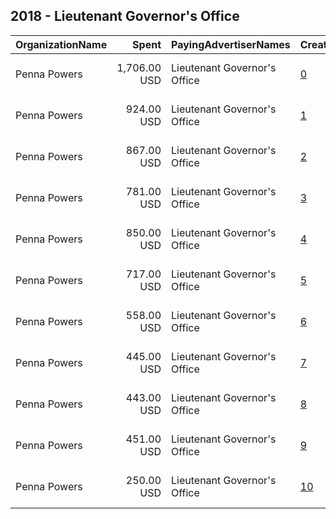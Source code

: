 ## 2018 - Lieutenant Governor's Office 
|OrganizationName|Spent|PayingAdvertiserNames|CreativeUrls|Impressions|Genders|AgeBrackets|CountryCodes|BillingAddresses|CandidateBallotInformation|
|:---|---:|:---|:---|---:|:---|:---|:---|:---|:---|
|Penna Powers|1,706.00 USD|Lieutenant Governor's Office|[0](https://www.snap.com/political-ads/asset/b065402a829b39d44fbe5f70930e08581be36929b7d9c7a25304eaf86382f3ec?mediaType=mp4)|691,458||18-34|united states|"1706 S Major St.,Salt Lake City,84115,US"||
|Penna Powers|924.00 USD|Lieutenant Governor's Office|[1](https://www.snap.com/political-ads/asset/31719aafd2a1174abe555d49ca4a3585dfd74cfe6d505bd7bdfde6c9ed1bd91f?mediaType=mp4)|399,010||18-34|united states|"1706 S Major St.,Salt Lake City,84115,US"||
|Penna Powers|867.00 USD|Lieutenant Governor's Office|[2](https://www.snap.com/political-ads/asset/8545b2d61f37ea7070fd4e5c4d55438dadf5706a3d6ddce918d7c4ccd9462600?mediaType=mp4)|357,845||18-34|united states|"1706 S Major St.,Salt Lake City,84115,US"||
|Penna Powers|781.00 USD|Lieutenant Governor's Office|[3](https://www.snap.com/political-ads/asset/3da8b59182619e4ed3f7cb7686ff5a8a3ad97ba99604585dfe82b22edc0c37e0?mediaType=mp4)|346,914||18-34|united states|"1706 S Major St.,Salt Lake City,84115,US"||
|Penna Powers|850.00 USD|Lieutenant Governor's Office|[4](https://www.snap.com/political-ads/asset/0eab9f016bc7c744ecd9f5a161f443acc632cf41e5748cee43a577f7fd47f908?mediaType=mp4)|343,556||18-34|united states|"1706 S Major St.,Salt Lake City,84115,US"||
|Penna Powers|717.00 USD|Lieutenant Governor's Office|[5](https://www.snap.com/political-ads/asset/13be06142e32fd9a6ebb2d08f2328181b69d7058946006902061aecca15c6ade?mediaType=mp4)|304,845||18-34|united states|"1706 S Major St.,Salt Lake City,84115,US"||
|Penna Powers|558.00 USD|Lieutenant Governor's Office|[6](https://www.snap.com/political-ads/asset/a72b6c99b1b9530af1026078f397905907d4d74f98412437cd0eaba35e84f00b?mediaType=mp4)|228,469||18-34|united states|"1706 S Major St.,Salt Lake City,84115,US"||
|Penna Powers|445.00 USD|Lieutenant Governor's Office|[7](https://www.snap.com/political-ads/asset/259bb65c9e682b0876c6d137855c1de9112575d24f35c87ec137ca03a94691da?mediaType=mp4)|190,283||18-34|united states|"1706 S Major St.,Salt Lake City,84115,US"||
|Penna Powers|443.00 USD|Lieutenant Governor's Office|[8](https://www.snap.com/political-ads/asset/6787bbea955bbc57d6f88fbade0be5db30fe6e266850abbbada9953d90c90e19?mediaType=mp4)|186,022||18-34|united states|"1706 S Major St.,Salt Lake City,84115,US"||
|Penna Powers|451.00 USD|Lieutenant Governor's Office|[9](https://www.snap.com/political-ads/asset/30deaf1ad97f1c8258bc5e75e9475217bfa2cf14ee660a9a9248c4efb7f2cf82?mediaType=mp4)|180,115||18-34|united states|"1706 S Major St.,Salt Lake City,84115,US"||
|Penna Powers|250.00 USD|Lieutenant Governor's Office|[10](https://www.snap.com/political-ads/asset/1a31490a1ca38c845444696f48e38687cfe63155c11b92daae1c5523868394c7?mediaType=mp4)|107,027||18-34|united states|"1706 S Major St.,Salt Lake City,84115,US"||
